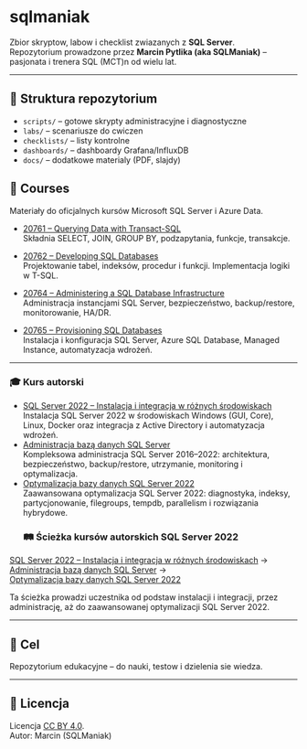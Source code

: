 # sqlmaniak

Zbior skryptow, labow i checklist zwiazanych z **SQL Server**.  
Repozytorium prowadzone przez **Marcin Pytlika (aka SQLManiak)** – pasjonata i trenera SQL (MCT)n od wielu lat.

---

## 📂 Struktura repozytorium
- `scripts/` – gotowe skrypty administracyjne i diagnostyczne
- `labs/` – scenariusze do cwiczen
- `checklists/` – listy kontrolne
- `dashboards/` – dashboardy Grafana/InfluxDB
- `docs/` – dodatkowe materialy (PDF, slajdy)
## 📂 Courses

Materiały do oficjalnych kursów Microsoft SQL Server i Azure Data.

- [20761 – Querying Data with Transact-SQL](courses/20761/)  
  Składnia SELECT, JOIN, GROUP BY, podzapytania, funkcje, transakcje.

- [20762 – Developing SQL Databases](courses/20762/)  
  Projektowanie tabel, indeksów, procedur i funkcji. Implementacja logiki w T-SQL.

- [20764 – Administering a SQL Database Infrastructure](courses/20764/)  
  Administracja instancjami SQL Server, bezpieczeństwo, backup/restore, monitorowanie, HA/DR.

- [20765 – Provisioning SQL Databases](courses/20765/)  
  Instalacja i konfiguracja SQL Server, Azure SQL Database, Managed Instance, automatyzacja wdrożeń.

---
### 🎓 Kurs autorski
- [SQL Server 2022 – Instalacja i integracja w różnych środowiskach](courses/SQL2022-Install/)  
  Instalacja SQL Server 2022 w środowiskach Windows (GUI, Core), Linux, Docker oraz integracja z Active Directory i automatyzacja wdrożeń.
- [Administracja bazą danych SQL Server](courses/SQL2022-Admin/)  
  Kompleksowa administracja SQL Server 2016–2022: architektura, bezpieczeństwo, backup/restore, utrzymanie, monitoring i optymalizacja.
- [Optymalizacja bazy danych SQL Server 2022](courses/SQL2022-Optimize/)  
  Zaawansowana optymalizacja SQL Server 2022: diagnostyka, indeksy, partycjonowanie, filegroups, tempdb, parallelism i rozwiązania hybrydowe.
  ### 🛤️ Ścieżka kursów autorskich SQL Server 2022

[SQL Server 2022 – Instalacja i integracja w różnych środowiskach](courses/SQL2022-Install/) →  
[Administracja bazą danych SQL Server](courses/SQL2022-Admin/) →  
[Optymalizacja bazy danych SQL Server 2022](courses/SQL2022-Optimize/)

Ta ścieżka prowadzi uczestnika od podstaw instalacji i integracji, przez administrację, aż do zaawansowanej optymalizacji SQL Server 2022.


---

## 🎯 Cel
Repozytorium edukacyjne – do nauki, testow i dzielenia sie wiedza.


---

## 📜 Licencja
Licencja [CC BY 4.0](https://creativecommons.org/licenses/by/4.0/deed.en).  
Autor: Marcin (SQLManiak)

